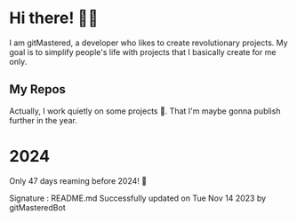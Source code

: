 
# Hi there! 🙋‍♂️
I am gitMastered, a developer who likes to create revolutionary projects.
My goal is to simplify people's life with projects that I basically create for me only.

## My Repos
Actually, I work quietly on some projects 👀. That I'm maybe gonna publish further in the year.

# 2024
Only 47 days reaming before 2024! 🙌

Signature : README.md Successfully updated on Tue Nov 14 2023 by gitMasteredBot

